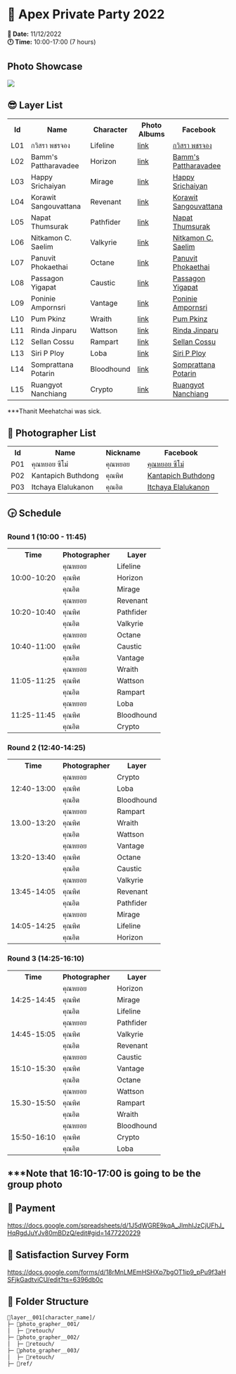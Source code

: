 <h1>🥂 Apex Private Party 2022</h1>

<p><strong>📆 Date:</strong> 11/12/2022<br>
<strong>🕛 Time:</strong> 10:00-17:00 (7 hours)<br>

<h2>Photo Showcase</h2>
<img src="./images/KNT00942.JPG">

<h2>😎 Layer List</h2>

<table>
  <tr>
    <th>Id</th>
    <th>Name</th>
    <th>Character</th>
    <th>Photo Albums</th>
    <th>Facebook</th>
  </tr>
  <tr>
    <td>L01</td>
    <td>กวิสรา พชรจอง</td>
    <td>Lifeline</td>
    <td><a href="https://drive.google.com/drive/u/1/folders/1szruC26HVJIxjeP6SX7BerPYzGh66o1M" target="_blank">link</a></td>
    <td><a href="https://www.facebook.com/profile.php?id=100022256958350" target="_blank">กวิสรา พชรจอง</a></td>
  </tr>
  <tr>
    <td>L02</td>
    <td>Bamm's Pattharavadee</td>
    <td>Horizon</td>
    <td><a href="https://drive.google.com/drive/u/1/folders/1SXM5yizoxzgG-WSqKXDCg-bZR7zVwT4o" target="_blank">link</a></td>
    <td><a href="https://www.facebook.com/LYNXil" target="_blank">Bamm's Pattharavadee</a></td>
  </tr>
  <tr>
    <td>L03</td>
    <td>Happy Srichaiyan</td>
    <td>Mirage</td>
    <td><a href="https://drive.google.com/drive/u/1/folders/1hCf_alyL2mWWYS7TKtP575W9f6QJsiB1" target="_blank">link</a></td>
    <td><a href="https://www.facebook.com/Hppysklly" target="_blank">Happy Srichaiyan</a></td>
  </tr>
  <tr>
    <td>L04</td>
    <td>Korawit Sangouvattana</td>
    <td>Revenant</td>
    <td><a href="https://drive.google.com/drive/u/1/folders/1yqkOvI5oMKT9kXe-ASeCM-xKHX81V1yy" target="_blank">link</a></td>
    <td><a href="https://www.facebook.com/kaori.shikigawa" target="_blank">Korawit Sangouvattana</a></td>
  </tr>
  <tr>
    <td>L05</td>
    <td>Napat Thumsurak</td>
    <td>Pathfider</td>
    <td><a href="https://drive.google.com/drive/u/1/folders/1vj8l9Es1l8TeIBbGyNSQustqah-BC8R5" target="_blank">link</a></td>
    <td><a href="https://www.facebook.com/SajiYami" target="_blank">Napat Thumsurak</a></td>
  </tr>
  <tr>
    <td>L06</td>
    <td>Nitkamon C. Saelim</td>
    <td>Valkyrie</td>
    <td><a href="https://drive.google.com/drive/u/1/folders/16LDBmOfTSoVk-xwTLn0Y0FLR4EqToOos" target="_blank">link</a></td>
    <td><a href="https://www.facebook.com/0860608072cin" target="_blank">Nitkamon C. Saelim</a></td>
  </tr>
  <tr>
    <td>L07</td>
    <td>Panuvit Phokaethai</td>
    <td>Octane</td>
    <td><a href="https://drive.google.com/drive/u/1/folders/15VXmZYY0CFFnT-J75mqMeI6zodGE7u8Q" target="_blank">link</a></td>
    <td><a href="https://www.facebook.com/nu.gogog" target="_blank">Panuvit Phokaethai</a></td>
  </tr>
  <tr>
    <td>L08</td>
    <td>Passagon Yigapat</td>
    <td>Caustic</td>
    <td><a href="https://drive.google.com/drive/u/1/folders/1rnMtJsEpdfpQ2VOIUiRYly8ltslxl3OY" target="_blank">link</a></td>
    <td><a href="https://www.facebook.com/loli.maso" target="_blank">Passagon Yigapat</a></td>
  </tr>
  <tr>
    <td>L09</td>
    <td>Poninie Ampornsri</td>
    <td>Vantage</td>
    <td><a href="https://drive.google.com/drive/u/1/folders/1lGsZxj5IeROaEyGYaI657QvDk3B5l-6C" target="_blank">link</a></td>
    <td><a href="https://www.facebook.com/TMPPY09" target="_blank">Poninie Ampornsri</a></td>
  </tr>
  <tr>
    <td>L10</td>
    <td>Pum Pkinz</td>
    <td>Wraith</td>
    <td><a href="https://drive.google.com/drive/u/1/folders/1cMtzLXgPCEuimbT8yWng_mU3drMJi88C" target="_blank">link</a></td>
    <td><a href="https://www.facebook.com/rikasama.ss" target="_blank">Pum Pkinz</a></td>
  </tr>
  <tr>
    <td>L11</td>
    <td>Rinda Jinparu</td>
    <td>Wattson</td>
    <td><a href="https://drive.google.com/drive/u/1/folders/14rtS380OMQNQRXwWHGbRbD7iTSdS2P5v" target="_blank">link</a></td>
    <td><a href="https://www.facebook.com/sirinda.davidson" target="_blank">Rinda Jinparu</a></td>
  </tr>
  <tr>
    <td>L12</td>
    <td>Sellan Cossu</td>
    <td>Rampart</td>
    <td><a href="https://drive.google.com/drive/u/1/folders/1aVaQ0KpVusWQ53Ke_cEnSaJ08YYT_olK" target="_blank">link</a></td>
    <td><a href="https://www.facebook.com/profile.php?id=100082395975236" target="_blank">Sellan Cossu</a></td>
  </tr>
  <tr>
    <td>L13</td>
    <td>Siri P Ploy</td>
    <td>Loba</td>
    <td><a href="https://drive.google.com/drive/u/1/folders/1msfcYK-7v-HdGVGmwEqfeFZrPsTbjhz3" target="_blank">link</a></td>
    <td><a href="https://www.facebook.com/profile.php?id=100059168916781" target="_blank">Siri P Ploy</a></td>
  </tr>
  <tr>
    <td>L14</td>
    <td>Somprattana Potarin</td>
    <td>Bloodhound</td>
    <td><a href="https://drive.google.com/drive/u/1/folders/1UoxIuZbcSr5XlhSsezKjf12JBOXyYhQv" target="_blank">link</a></td>
    <td><a href="https://www.facebook.com/ojiisan.sp" target="_blank">Somprattana Potarin</a></td>
  <tr>
    <td>L15</td>
    <td>Ruangyot Nanchiang</td>
    <td>Crypto</td>
    <td><a href="https://drive.google.com/drive/u/1/folders/1Ie-0rMHel3oCgvJyADqLQXK8m0wERk1p" target="_blank">link</a></td>
    <td><a href="https://www.facebook.com/Rayato160" target="_blank">Ruangyot Nanchiang</a></td>
  </tr>
</table>

***Thanit Meehatchai was sick.

<h2>📸 Photographer List</h2>

<table>
  <tr>
    <th>Id</th>
    <th>Name</th>
    <th>Nickname</th>
    <th>Facebook</th>
  </tr>
  <tr>
    <td>P01</td>
    <td>คุณหยอย ซีโม่</td>
    <td>คุณหยอย</td>
    <td><a href="https://www.facebook.com/WinterZemo" target="_blank">คุณหยอย ซีโม่</a></td>
  </tr>
  <tr>
    <td>P02</td>
    <td>Kantapich Buthdong</td>
    <td>คุณพิศ</td>
    <td><a href="https://www.facebook.com/Kantapich.buth" target="_blank">Kantapich Buthdong</a></td>
  </tr>
  <tr>
    <td>P03</td>
    <td>Itchaya Elalukanon</td>
    <td>คุณอิต</td>
    <td><a href="https://www.facebook.com/exus.synthesis.seven" target="_blank">Itchaya Elalukanon</a></td>
  </tr>
</table>

<h2>🕞 Schedule</h2>

<h3>Round 1 (10:00 - 11:45)</h3>
<table>
  <tr>
    <th>Time</th>
    <th>Photographer</th>
    <th>Layer</th>
  </tr>
  <tr>
    <td rowspan="4">10:00-10:20</td>
  </tr>
  <tr>
    <td>คุณหยอย</td>
    <td>Lifeline</td>
  </tr>
  <tr>
    <td>คุณพิศ</td>
    <td>Horizon</td>
  </tr>
  <tr>
    <td>คุณอิต</td>
    <td>Mirage</td>
  </tr>
  <tr>
    <td rowspan="4">10:20-10:40</td>
  </tr>
  <tr>
    <td>คุณหยอย</td>
    <td>Revenant</td>
  </tr>
  <tr>
    <td>คุณพิศ</td>
    <td>Pathfider</td>
  </tr>
  <tr>
    <td>คุณอิต</td>
    <td>Valkyrie</td>
  </tr>
  <tr>
    <td rowspan="4">10:40-11:00</td>
  </tr>
  <tr>
    <td>คุณหยอย</td>
    <td>Octane</td>
  </tr>
  <tr>
    <td>คุณพิศ</td>
    <td>Caustic</td>
  </tr>
  <tr>
    <td>คุณอิต</td>
    <td>Vantage</td>
  </tr>
  <tr>
    <td rowspan="4">11:05-11:25</td>
  </tr>
  <tr>
    <td>คุณหยอย</td>
    <td>Wraith</td>
  </tr>
  <tr>
    <td>คุณพิศ</td>
    <td>Wattson</td>
  </tr>
  <tr>
    <td>คุณอิต</td>
    <td>Rampart</td>
  </tr>
  <tr>
    <td rowspan="4">11:25-11:45</td>
  </tr>
  <tr>
    <td>คุณหยอย</td>
    <td>Loba</td>
  </tr>
  <tr>
    <td>คุณพิศ</td>
    <td>Bloodhound</td>
  </tr>
  <tr>
    <td>คุณอิต</td>
    <td>Crypto</td>
  </tr>
</table>

<h3>Round 2 (12:40-14:25)</h3>
<table>
  <tr>
    <th>Time</th>
    <th>Photographer</th>
    <th>Layer</th>
  </tr>
  <tr>
    <td rowspan="4">12:40-13:00</td>
  </tr>
  <tr>
    <td>คุณหยอย</td>
    <td>Crypto</td>
  </tr>
  <tr>
    <td>คุณพิศ</td>
    <td>Loba</td>
  </tr>
  <tr>
    <td>คุณอิต</td>
    <td>Bloodhound</td>
  </tr>
  <tr>
    <td rowspan="4">13.00-13:20</td>
  </tr>
  <tr>
    <td>คุณหยอย</td>
    <td>Rampart</td>
  </tr>
  <tr>
    <td>คุณพิศ</td>
    <td>Wraith</td>
  </tr>
  <tr>
    <td>คุณอิต</td>
    <td>Wattson</td>
  </tr>
  <tr>
    <td rowspan="4">13:20-13:40</td>
  </tr>
  <tr>
    <td>คุณหยอย</td>
    <td>Vantage</td>
  </tr>
  <tr>
    <td>คุณพิศ</td>
    <td>Octane</td>
  </tr>
  <tr>
    <td>คุณอิต</td>
    <td>Caustic</td>
  </tr>
  <tr>
    <td rowspan="4">13:45-14:05</td>
  </tr>
  <tr>
    <td>คุณหยอย</td>
    <td>Valkyrie</td>
  </tr>
  <tr>
    <td>คุณพิศ</td>
    <td>Revenant</td>
  </tr>
  <tr>
    <td>คุณอิต</td>
    <td>Pathfider</td>
  </tr>
  <tr>
    <td rowspan="4">14:05-14:25</td>
  </tr>
  <tr>
    <td>คุณหยอย</td>
    <td>Mirage</td>
  </tr>
  <tr>
    <td>คุณพิศ</td>
    <td>Lifeline</td>
  </tr>
  <tr>
    <td>คุณอิต</td>
    <td>Horizon</td>
  </tr>
</table>

<h3>Round 3 (14:25-16:10)</h3>

<table>
  <tr>
    <th>Time</th>
    <th>Photographer</th>
    <th>Layer</th>
  </tr>
  <tr>
    <td rowspan="4">14:25-14:45</td>
  </tr>
  <tr>
    <td>คุณหยอย</td>
    <td>Horizon</td>
  </tr>
  <tr>
    <td>คุณพิศ</td>
    <td>Mirage</td>
  </tr>
  <tr>
    <td>คุณอิต</td>
    <td>Lifeline</td>
  </tr>
   <tr>
    <td rowspan="4">14:45-15:05</td>
  </tr>
  <tr>
    <td>คุณหยอย</td>
    <td>Pathfider</td>
  </tr>
  <tr>
    <td>คุณพิศ</td>
    <td>Valkyrie</td>
  </tr>
  <tr>
    <td>คุณอิต</td>
    <td>Revenant</td>
  </tr>
  <tr>
    <td rowspan="4">15:10-15:30</td>
  </tr>
  <tr>
    <td>คุณหยอย</td>
    <td>Caustic</td>
  </tr>
  <tr>
    <td>คุณพิศ</td>
    <td>Vantage</td>
  </tr>
  <tr>
    <td>คุณอิต</td>
    <td>Octane</td>
  </tr>
  <tr>
    <td rowspan="4">15.30-15:50</td>
  </tr>
  <tr>
    <td>คุณหยอย</td>
    <td>Wattson</td>
  </tr>
  <tr>
    <td>คุณพิศ</td>
    <td>Rampart</td>
  </tr>
  <tr>
    <td>คุณอิต</td>
    <td>Wraith</td>
  </tr>
  <tr>
    <td rowspan="4">15:50-16:10</td>
  </tr>
  <tr>
    <td>คุณหยอย</td>
    <td>Bloodhound</td>
  </tr>
  <tr>
    <td>คุณพิศ</td>
    <td>Crypto</td>
  </tr>
  <tr>
    <td>คุณอิต</td>
    <td>Loba</td>
  </tr>
</table>

<h2>***Note that 16:10-17:00 is going to be the group photo</h2>

<h2>💸 Payment</h2>
<p><a href="https://docs.google.com/spreadsheets/d/1J5dWGRE9kqA_JlmhIJzCjUFhJ_HqRgdJuYJv80mBDzQ/edit#gid=1477220229">https://docs.google.com/spreadsheets/d/1J5dWGRE9kqA_JlmhIJzCjUFhJ_HqRgdJuYJv80mBDzQ/edit#gid=1477220229</a><p>

<h2>🍪 Satisfaction Survey Form</h2>
<p><a href="https://docs.google.com/forms/d/18rMnLMEmHSHXp7bgOT1ip9_pPu9f3aHSFjkGadtviCU/edit?ts=6396db0c">https://docs.google.com/forms/d/18rMnLMEmHSHXp7bgOT1ip9_pPu9f3aHSFjkGadtviCU/edit?ts=6396db0c</a><p>

<h2>📁 Folder Structure</h2>

```bash
📂layer__001[character_name]/
├─ 📂photo_grapher__001/
│  ├─ 📂retouch/
├─ 📂photo_grapher__002/
│  ├─ 📂retouch/
├─ 📂photo_grapher__003/
│  ├─ 📂retouch/
├─ 📂ref/
```
